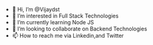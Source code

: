 - 👋 Hi, I’m @Vijaydst
- 👀 I’m interested in Full Stack Technologies
- 🌱 I’m currently learning Node JS
- 💞️ I’m looking to collaborate on Backend Technologies
- 📫 How to reach me via Linkedin,and Twitter
<!---
Vijaydst/Vijaydst is a ✨ special ✨ repository because its `README.md` (this file) appears on your GitHub profile.
You can click the Preview link to take a look at your changes.
--->
